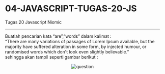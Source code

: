 # 04-JAVASCRIPT-TUGAS-20-JS
Tugas 20 Javascript Niomic
<hr>
Buatlah pencarian kata “are”,”words” dalam kalimat :
<br>
 “There are many variations of passages of Lorem Ipsum available, but the majority have suffered alteration in some form, by injected humour, or randomised words which don't look even slightly believable.”
<br>
sehingga akan tampil seperti gambar berikut :<br>

 <p align="center">
<img src="https://user-images.githubusercontent.com/11067967/82085756-aebec000-9717-11ea-9bfa-ea1805299d62.PNG" alt="question"  />
</p>
